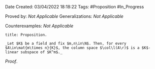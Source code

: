 <br />
<br />

Date Created: 03/04/2022 18:18:22
Tags: #Proposition #In_Progress

Proved by: _Not Applicable_
Generalizations: _Not Applicable_

Counterexamples: _Not Applicable_

``` ad-Proposition
title: Proposition.

_Let $K$ be a field and fix $m,n\in\N$. Then, for every $A\in\mat{m\times n}{K}$, the column space $\col\l(A\r)$ is a $K$-linear subspace of $K^m$._

```

_Proof_. 
